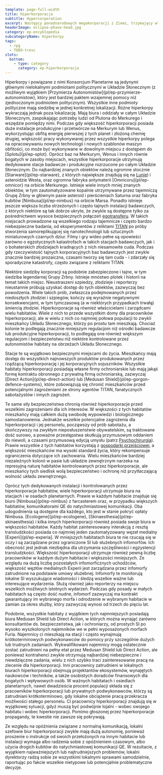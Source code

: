 ```yaml
---
template: page-full-width
title: Hiperkorporacja
subtitle: Hypercorporation
excerpt: Następcy ponadnarodowych megakorporacji z Ziemi, trzymający władzę w Wewnętrznym Układzie Słonecznym
headerImage: eclipse-phase-head.jpg
category: ep-encyklopedia
subcategoryName: Hiperkorpy
tags:
  - rpg
  - TODO-tresc
slots:
  bottom:
    - type: category
      category: ep-hiperkorporacja
---
```

Hiperkorpy i powiązane z nimi Konsorcjum Planetarne są jedynymi głównymi nielokalnymi podmiotami politycznymi w Układzie Słonecznym (z możliwym wyjątkiem [Przymierza Autonomistów]{pl/ep-przymierze-autonomistow}, który jest bardziej paktem wzajemnej pomocy niż zjednoczonym podmiotem politycznym). Wszystkie inne podmioty polityczne mają siedzibę w jednej konkretnej lokalizacji. Różne hiperkorpy wykraczają jednak poza lokalizację. Mają biura i oddziały w całym Układzie Słonecznym, zaspokajając potrzeby ludzi od Plutona do Merkurego i wszędzie pomiędzy nimi. Podczas gdy większość hiperkorporacji posiada duże instalacje produkcyjne i przetwórcze na Merkurym lub Wenus, wykorzystując obfitą energię pierwszej z tych planet i złożoną chemię drugiej, większość pracy wykonywanej przez wszystkie hiperkorpy polega na opracowywaniu nowych technologii i nowych szablonów maszyn obfitości, co może być wykonywane w dowolnym miejscu z dostępem do [Splotu]{pl/ep-splot}. Oprócz baz na Merkurym, Wenus i innych równie bogatych w zasoby miejscach, wszystkie hiperkorporacje utrzymują dedykowane stacje badawcze i produkcyjne rozrzucone po całym Układzie Słonecznym. Do najbardziej znanych obiektów należą ogromne stocznie [Starware]{pl/ep-starware}, z których największe znajdują się na [Lunie](#)) i asteroidzie Westa, oraz ogromna fabryka antymaterii [Omnicoru]{pl/ep-omnicor} na orbicie Merkurego. Istnieje wiele innych mniej znanych obiektów, w tym zautomatyzowane kopalnie utrzymywane przez tajemniczą Grupę Zrbny w głównym pasie asteroid i pierścieniach Saturna oraz fabryka kubitów [Nimbusa]{pl/ep-nimbus} na orbicie Marsa. Ponadto istnieje jeszcze większa liczba strzeżonych i często tajnych instalacji badawczych, z których niektóre są tak dobrze ukryte, że zwykle są dostępne tylko za pośrednictwem wysoce bezpiecznych połączeń [egotransferu](#). W takich miejscach prowadzone są wszelkiego rodzaju tajemnicze i często bardzo niebezpieczne badania, od eksperymentów z reliktami [TITAN](#) po próby stworzenia samoreplikującej się nanotechnologii lub sztucznych miniaturowych czarnych dziur. Filmy i gry wideo pełne są opowieści zarówno o egzotycznych katastrofach w takich stacjach badawczych, jak i o bohaterskich złodziejach kradnących z nich niesamowite cuda. Podczas gdy rzeczywistość tajnych korporacyjnych baz badawczych jest zwykle znacznie bardziej prozaiczna, czasami tworzy się tam cuda - i zdarzały się sporadyczne katastrofy, często związane z reliktami TITAN.

Niektóre siedziby korporacji są podobnie zabezpieczone i tajne, w tym siedziba legendarnej Grupy Zrbny. Istnieje mnóstwo plotek i historii na temat takich miejsc. Nieustraszeni szpiedzy, złodzieje i reporterzy nieustannie próbują uzyskać dostęp do tych obiektów, zazwyczaj bez powodzenia. Wiele takich prób, zwłaszcza podejmowanych przez niedoszłych złodziei i szpiegów, kończy się wyraźnie negatywnymi konsekwencjami, w tym tymczasową (a w niektórych przypadkach trwałą) śmiercią złodziei. Hiperkorporacje są również właścicielami i zarządcami wielu habitatów. Wiele z nich to przede wszystkim domy dla pracowników hiperkorporacji, ale w wielu z nich co najmniej połowa populacji to zwykli mieszkańcy Układu Słonecznego, którzy po prostu tam mieszkają. Chociaż kolonie te podlegają znacznie mniejszym regulacjom niż ośrodki badawcze lub produkcyjne hiperkorporacji, to podlegają one również większym regulacjom i bezpieczeństwu niż niektóre kontrolowane przez autonomistów habitaty na obrzeżach Układu Słonecznego.

Stacje te są wyjątkowo bezpiecznymi miejscami do życia. Mieszkańcy mają dostęp do wszystkich najnowszych produktów produkowanych przez rządzącą hiperkorporację i jej korporacyjnych sojuszników. Wszystkie habitaty hiperkorporacji posiadają własne firmy ochroniarskie lub mają jakąś formę kontraktu obronnego z prywatną firmą ochroniarską, zazwyczaj [Direct Action]{pl/ep-direct-action} lub [Medusan Shield]{pl/ep-gorgon-defence-systems}, które zobowiązują się chronić mieszkańców przed potencjalnymi zagrożeniami ze strony agentów TITAN, fanatycznych sabotażystów i innych zagrożeń.

Te same siły bezpieczeństwa chronią również hiperkorporacje przed wszelkimi zagrożeniami dla ich interesów. W większości z tych habitatów mieszkańcy mają całkiem dużą swobodę wypowiedzi i biologicznego samostanowienia. Jednakże wszelkie potencjalne zagrożenia dla hiperkorporacji i jej personelu, począwszy od prób sabotażu, a skończywszy na zwykłym nieposłuszeństwie obywatelskim, są traktowane dość surowo, a poważne przestępstwa skutkują przymusowym oddaniem do niewoli, a czasami przymusową edycją umysłu (patrz [Psychochirurgia](#)). Prawie wszystkie z tych habitatów korzystają z [gospodarki przejściowej](#), a większość mieszkańców ma wysoki standard życia, który rekompensuje ograniczenia dotyczące ich zachowania. Wielu mieszkańców bardziej niezależnych kolonii w pasie lub układzie zewnętrznym narzeka na represyjną naturę habitatów kontrolowanych przez hiperkorporacje, ale mieszkańcy tych siedlisk wolą bezpieczeństwo i ochronę niż przytłaczającą wolność układu zewnętrznego.

Oprócz tych dedykowanych instalacji i kontrolowanych przez hiperkorporacje habitatów, wiele hiperkorporacji utrzymuje biura na stacjach i w osadach planetarnych. Prawie w każdym habitacie znajduje się biuro [Nimbusa]{pl/ep-nimbus} z farcasterem oraz, w przypadku większych habitatów, komunikatorami QE do natychmiastowej komunikacji. Oba udogodnienia są dostępne dla każdego, kto jest w stanie pokryć opłaty Nimbusa. [Ecologene]{pl/ep-ecologene}, [Skinaesthesia]{pl/ep-skinaesthesia} i kilka innych hiperkorporacji również posiada swoje biura w większości habitatów. Każdy habitat zainteresowany interakcją z resztą transludzkości posiada co najmniej jeden zautomatyzowany węzeł medialny [Experii]{pl/ep-experia]. W mniejszych habitatach biura te nie rzucają się w oczy i są zarządzane przez ograniczone SI lub służebnych infomorfów. Ich obecność jest jednak niezbędna dla utrzymania szczęśliwości i egzystencji transludzkości. Większość hiperkorporacji utrzymuje również pewną liczbę pracowników w każdym dużym habitacie i większości mniejszych. Ze względu na dużą liczbę pozostałych infomorficznych uchodźców, większość węzłów medialnych Experii jest zarządzana przez infomorfy zatrudnione na podstawie umowy służebnej. Infomorfy te monitorują lokalne SI wyszukujące wiadomości i śledzą wszelkie ważne lub interesujące wydarzenia. Służą również jako reporterzy na miejscu wszelkich możliwych istotnych wydarzeń. Podczas gdy posady w małych habitatach są często dość nudne, infomorf zazwyczaj ma kontrakt gwarantujący im wybranego morfa i odrodzenie w wybranym habitacie w zamian za okres służby, który zazwyczaj wynosi od trzech do pięciu lat.

Podobnie, wszystkie habitaty z wyjątkiem tych najmniejszych posiadają biura Medusan Shield lub Direct Action, w których można wynająć zarówno konsultantów ds. bezpieczeństwa, jak i ochroniarzy, od prostych SI po wysoko wyszkolonych najemników we w pełni wyposażonych morfach Furia. Najemnicy ci mieszkają na stacji i często wynajmują krótkoterminowych podwykonawców do pomocy przy szczególnie dużych lub trudnych zadaniach. Wykwalifikowani najemnicy mogą ostatecznie zostać zatrudnieni na pełny etat przez Medusan Shield lub Direct Action, ale ponieważ kontrahenci zwykle otrzymują najbardziej niebezpieczne i niewdzięczne zadania, wielu z nich szybko traci zainteresowanie pracą na zlecenie dla hiperkorporacji. Inni pracownicy zatrudnieni w lokalnych biurach hiperkorporacji obejmują projektantów ekosystemów, wynajętych naukowców i techników, a także osobistych doradców finansowych dla bogatych i wpływowych osób. W ważnych habitatach i osiedlach planetarnych, nawet dwadzieścia procent populacji składa się z pracowników hiperkorporacji lub prywatnych podwykonawców, którzy są zatrudniani krótkoterminowo, gdy lokalne obciążenie pracą przekracza możliwości stałego personelu. Ci pracownicy hiperkorporacji znajdują się w wyjątkowej sytuacji, gdyż muszą być podwójnie lojalni - wobec swojego habitatu i wobec hiperkorporacji. Pomimo głoszonej przez hiperkorporacje propagandy, te kwestie nie zawsze się pokrywają.

Ze względu na opóźnienia związane z normalną komunikacją, lokalni szefowie biur hiperkorporacji zwykle mają dużą autonomię, ponieważ proszenie o instrukcje od swoich przełożonych na innym habitacie lub instalacji wymaga albo radzenia sobie z opóźnieniem czasowym, albo użycia drogich kubitów do natychmiastowej komunikacji QE. W rezultacie, z wyjątkiem najważniejszych lub najtrudniejszych problemów, lokalni dyrektorzy radzą sobie ze wszystkimi lokalnymi sprawami samodzielnie, raportując po fakcie wszelkie nietypowe lub potencjalnie problematyczne decyzje.